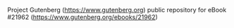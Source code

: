 Project Gutenberg (https://www.gutenberg.org) public repository for eBook #21962 (https://www.gutenberg.org/ebooks/21962)
